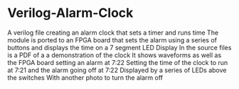 # Verilog-Alarm-Clock
A verilog file creating an alarm clock that sets a timer and runs time 
The module is ported to an FPGA board that sets the alarm using a series 
of buttons and displays the time on a 7 segment LED Display
In the source files is a PDF of a a demonstration of the clock
It shows waveforms as well as the FPGA board setting an alarm at 7:22 
 Setting the time of the clock to run at 7:21 and the alarm going off at 7:22
Displayed by a series of LEDs above the switches 
With another photo to turn the alarm off
